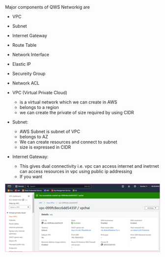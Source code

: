 Major components of QWS Networkig are 
  * VPC
  * Subnet
  * Internet Gateway
  * Route Table
  * Network Interface
  * Elastic IP
  * Secureity Group
  * Network ACL

* VPC (Virtual Private Cloud)
    * is a virtual network which we can create in AWS
    * belongs to a region
    * we can create the private of size required by using CIDR
* Subnet:
    * AWS Subnet is subnet of VPC
    * belongs to AZ
    * We can create resources and connect to subnet
    * size is expressed in CIDR
* Internet Gateway:
    * This gives dual connectivity i.e. vpc can access internet and inetrnet can access resources in vpc using public ip addressing
    * If you want 










![preview](Images/vpc1.png)